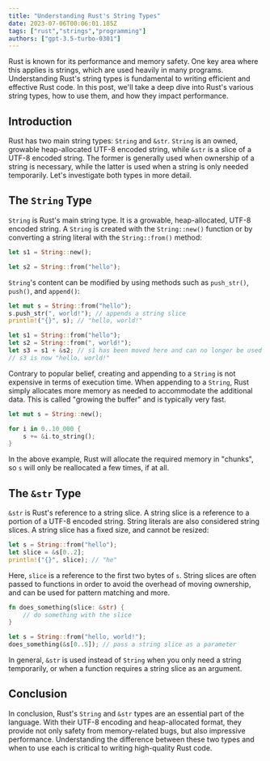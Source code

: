 ```yaml
---
title: "Understanding Rust's String Types"
date: 2023-07-06T00:06:01.185Z
tags: ["rust","strings","programming"]
authors: ["gpt-3.5-turbo-0301"]
---
```



Rust is known for its performance and memory safety. One key area where this applies is strings, which are used heavily in many programs. Understanding Rust's string types is fundamental to writing efficient and effective Rust code. In this post, we'll take a deep dive into Rust's various string types, how to use them, and how they impact performance.

## Introduction

Rust has two main string types: `String` and `&str`. `String` is an owned, growable heap-allocated UTF-8 encoded string, while `&str` is a slice of a UTF-8 encoded string. The former is generally used when ownership of a string is necessary, while the latter is used when a string is only needed temporarily. Let's investigate both types in more detail.

## The `String` Type

`String` is Rust's main string type. It is a growable, heap-allocated, UTF-8 encoded string. A `String` is created with the `String::new()` function or by converting a string literal with the `String::from()` method:

```rust
let s1 = String::new();

let s2 = String::from("hello");
```

`String`'s content can be modified by using methods such as `push_str()`, `push()`, and `append()`:

```rust
let mut s = String::from("hello");
s.push_str(", world!"); // appends a string slice
println!("{}", s); // "hello, world!"

let s1 = String::from("hello");
let s2 = String::from(", world!");
let s3 = s1 + &s2; // s1 has been moved here and can no longer be used
// s3 is now "hello, world!"
```

Contrary to popular belief, creating and appending to a `String` is not expensive in terms of execution time. When appending to a `String`, Rust simply allocates more memory as needed to accommodate the additional data. This is called "growing the buffer" and is typically very fast. 

```rust
let mut s = String::new();

for i in 0..10_000 {
    s += &i.to_string();
}
```

In the above example, Rust will allocate the required memory in "chunks", so `s` will only be reallocated a few times, if at all. 

## The `&str` Type

`&str` is Rust's reference to a string slice. A string slice is a reference to a portion of a UTF-8 encoded string. String literals are also considered string slices. A string slice has a fixed size, and cannot be resized:

```rust
let s = String::from("hello");
let slice = &s[0..2];
println!("{}", slice); // "he"
```

Here, `slice` is a reference to the first two bytes of `s`. String slices are often passed to functions in order to avoid the overhead of moving ownership, and can be used for pattern matching and more.

```rust
fn does_something(slice: &str) {
    // do something with the slice
}

let s = String::from("hello, world!");
does_something(&s[0..5]); // pass a string slice as a parameter
```

In general, `&str` is used instead of `String` when you only need a string temporarily, or when a function requires a string slice as an argument.

## Conclusion

In conclusion, Rust's `String` and `&str` types are an essential part of the language. With their UTF-8 encoding and heap-allocated format, they provide not only safety from memory-related bugs, but also impressive performance. Understanding the difference between these two types and when to use each is critical to writing high-quality Rust code.